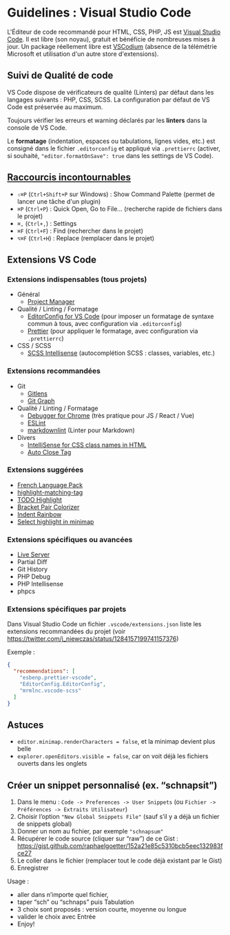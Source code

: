 # Guidelines : Visual Studio Code

L'Éditeur de code recommandé pour HTML, CSS, PHP, JS est [Visual Studio Code](https://code.visualstudio.com/). Il est libre (son noyau), gratuit et bénéficie de nombreuses mises à jour.
Un package réellement libre est [VSCodium](https://vscodium.com/) (absence de la télémétrie Microsoft et utilisation d'un autre store d'extensions).

## Suivi de Qualité de code

VS Code dispose de vérificateurs de qualité (Linters) par défaut dans les langages suivants&nbsp;: PHP, CSS, SCSS. La configuration par défaut de VS Code est préservée au maximum.

Toujours vérifier les erreurs et warning déclarés par les **linters** dans la console de VS Code.

Le **formatage** (indentation, espaces ou tabulations, lignes vides, etc.) est consigné dans le fichier `.editorconfig` et appliqué via `.prettierrc` (activer, si souhaité, `"editor.formatOnSave": true` dans les settings de VS Code).

## [Raccourcis incontournables](https://code.visualstudio.com/docs/getstarted/keybindings#_keyboard-shortcuts-reference)

- `⇧⌘P` (`Ctrl+Shift+P` sur Windows) : Show Command Palette (permet de lancer une tâche d'un plugin)
- `⌘P` (`Ctrl+P`) : Quick Open, Go to File… (recherche rapide de fichiers dans le projet)
- `⌘,` (`Ctrl+,`) : Settings
- `⌘F` (`Ctrl+F`) : Find (rechercher dans le projet)
- `⌥⌘F` (`Ctrl+H`) : Replace (remplacer dans le projet)

## Extensions VS Code

### Extensions indispensables (tous projets)

- Général
  - [Project Manager](https://marketplace.visualstudio.com/items?itemName=alefragnani.project-manager)
- Qualité / Linting / Formatage
  - [EditorConfig for VS Code](https://marketplace.visualstudio.com/items?itemName=EditorConfig.EditorConfig) (pour imposer un formatage de syntaxe commun à tous, avec configuration via `.editorconfig`)
  - [Prettier](https://marketplace.visualstudio.com/items?itemName=esbenp.prettier-vscode) (pour appliquer le formatage, avec configuration via `.prettierrc`)
- CSS / SCSS
  - [SCSS Intellisense](https://marketplace.visualstudio.com/items?itemName=mrmlnc.vscode-scss) (autocomplétion SCSS : classes, variables, etc.)

### Extensions recommandées

- Git
  - [Gitlens](https://marketplace.visualstudio.com/items?itemName=eamodio.gitlens)
  - [Git Graph](https://marketplace.visualstudio.com/items?itemName=mhutchie.git-graph)
- Qualité / Linting / Formatage
  - [Debugger for Chrome](https://marketplace.visualstudio.com/items?itemName=msjsdiag.debugger-for-chrome) (très pratique pour JS / React / Vue)
  - [ESLint](https://marketplace.visualstudio.com/items?itemName=dbaeumer.vscode-eslint)
  - [markdownlint](https://marketplace.visualstudio.com/items?itemName=DavidAnson.vscode-markdownlint) (Linter pour Markdown)
- Divers
  - [IntelliSense for CSS class names in HTML](https://marketplace.visualstudio.com/items?itemName=Zignd.html-css-class-completion)
  - [Auto Close Tag](https://marketplace.visualstudio.com/items?itemName=formulahendry.auto-close-tag)

### Extensions suggérées

- [French Language Pack](https://marketplace.visualstudio.com/items?itemName=MS-CEINTL.vscode-language-pack-fr)
- [highlight-matching-tag](https://marketplace.visualstudio.com/items?itemName=vincaslt.highlight-matching-tag)
- [TODO Highlight](https://marketplace.visualstudio.com/items?itemName=wayou.vscode-todo-highlight)
- [Bracket Pair Colorizer](https://marketplace.visualstudio.com/items?itemName=CoenraadS.bracket-pair-colorizer)
- [Indent Rainbow](https://marketplace.visualstudio.com/items?itemName=oderwat.indent-rainbow)
- [Select highlight in minimap](https://marketplace.visualstudio.com/items?itemName=mde.select-highlight-minimap)

### Extensions spécifiques ou avancées

- [Live Server](https://marketplace.visualstudio.com/items?itemName=ritwickdey.LiveServer)
- Partial Diff
- Git History
- PHP Debug
- PHP Intellisense
- phpcs

### Extensions spécifiques par projets

Dans Visual Studio Code un fichier `.vscode/extensions.json` liste les extensions recommandées du projet (voir <https://twitter.com/j_niewczas/status/1284157199741157376>)

Exemple :

```json
{
  "recommendations": [
    "esbenp.prettier-vscode",
    "EditorConfig.EditorConfig",
    "mrmlnc.vscode-scss"
  ]
}
```

## Astuces

- `editor.minimap.renderCharacters = false`, et la minimap devient plus belle
- `explorer.openEditors.visible = false`, car on voit déjà les fichiers ouverts dans les onglets

## Créer un snippet personnalisé (ex. “schnapsit”)

1. Dans le menu : `Code -> Preferences -> User Snippets` (ou `Fichier -> Préférences -> Extraits Utilisateur`)
2. Choisir l’option `"New Global Snippets File"` (sauf s’il y a déjà un fichier de snippets global)
3. Donner un nom au fichier, par exemple `"schnapsum"`
4. Récupérer le code source (cliquer sur “raw”) de ce Gist : <https://gist.github.com/raphaelgoetter/152a21e85c5310bcb5eec132983fce27>
5. Le coller dans le fichier (remplacer tout le code déjà existant par le Gist)
6. Enregistrer

Usage :

- aller dans n’importe quel fichier,
- taper “sch” ou “schnaps” puis Tabulation
- 3 choix sont proposés : version courte, moyenne ou longue
- valider le choix avec Entrée
- Enjoy!
